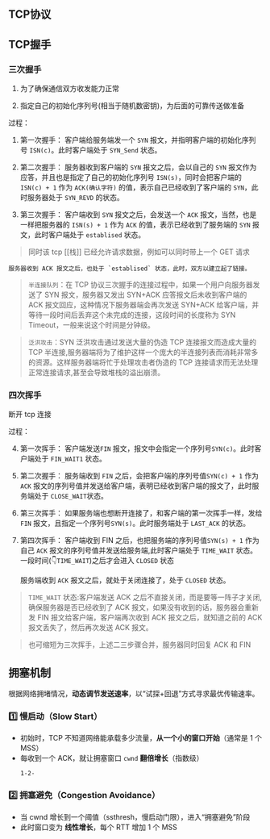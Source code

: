 ## TCP协议
## TCP握手
### 三次握手
1. 为了确保通信双方收发能力正常

2. 指定自己的初始化序列号(相当于随机数密钥)，为后面的可靠传送做准备

过程：

1. 第一次握手：
	客户端给服务端发一个 `SYN` 报文，并指明客户端的初始化序列号 `ISN(c)`。此时客户端处于 `SYN_Send` 状态。

2. 第二次握手：
	服务器收到客户端的 `SYN` 报文之后，会以自己的 `SYN` 报文作为应答，并且也是指定了自己的初始化序列号 `ISN(s)`，同时会把客户端的 `ISN(c) + 1` 作为 `ACK(确认字符)` 的值，表示自己已经收到了客户端的 `SYN`，此时服务器处于 `SYN_REVD` 的状态。

3. 第三次握手：
	客户端收到 `SYN` 报文之后，会发送一个 `ACK` 报文，当然，也是一样把服务器的 `ISN(s) + 1` 作为 `ACK` 的值，表示已经收到了服务端的 `SYN` 报文，此时客户端处于 `establised` 状态。

> 同时该 tcp [[栈]] 已经允许请求数据，例如可以同时带上一个 GET 请求

	服务器收到 ACK 报文之后，也处于 `establised` 状态，此时，双方以建立起了链接。

> `半连接队列`：在 TCP 协议三次握手的连接过程中，如果一个用户向服务器发送了 SYN 报文，服务器又发出 SYN+ACK 应答报文后未收到客户端的 ACK 报文回应，这种情况下服务器端会再次发送 SYN+ACK 给客户端，并等待一段时间后丢弃这个未完成的连接，这段时间的长度称为 SYN Timeout，一般来说这个时间是分钟级。

> `泛洪攻击`：SYN 泛洪攻击通过发送大量的伪造 TCP 连接报文而造成大量的 TCP 半连接,服务器端将为了维护这样一个庞大的半连接列表而消耗非常多的资源。这样服务器端将忙于处理攻击者伪造的 TCP 连接请求而无法处理正常连接请求,甚至会导致堆栈的溢出崩溃。

### 四次挥手
断开 tcp 连接

过程：

4. 第一次挥手：
	客户端发送`FIN` 报文，报文中会指定一个序列号`SYN(c)`。此时客户端处于 `FIN_WAIT1` 状态。

5. 第二次握手：
	服务端收到 `FIN` 之后，会把客户端的序列号值`SYN(c) + 1` 作为 `ACK` 报文的序列号值并发送给客户端，表明已经收到客户端的报文了，此时服务端处于 `CLOSE_WAIT`状态。

6. 第三次挥手：
	如果服务端也想断开连接了，和客户端的第一次挥手一样，发给 `FIN` 报文，且指定一个序列号`SYN(s)`。此时服务端处于 `LAST_ACK` 的状态。

7. 第四次挥手：
	客户端收到 FIN 之后，也把服务端的序列号值`SYN(s) + 1` 作为自己 `ACK` 报文的序列号值并发送给服务端,此时客户端处于 `TIME_WAIT` 状态。一段时间(👇`TIME_WAIT`)之后才会进入 `CLOSED` 状态

	服务端收到 `ACK` 报文之后，就处于关闭连接了，处于 `CLOSED` 状态。


> `TIME_WAIT` 状态:客户端发送 ACK 之后不直接关闭，而是要等一阵子才关闭,确保服务器是否已经收到了 ACK 报文，如果没有收到的话，服务器会重新发 FIN 报文给客户端，客户端再次收到 ACK 报文之后，就知道之前的 ACK 报文丢失了，然后再次发送 ACK 报文。

> 也可缩短为三次挥手，上述二三步骤合并，服务器同时回复 ACK 和 FIN

## 拥塞机制
根据网络拥堵情况，**动态调节发送速率**，以“试探+回退”方式寻求最优传输速率。
### **1️⃣ 慢启动（Slow Start）**
- 初始时，TCP 不知道网络能承载多少流量，**从一个小的窗口开始**（通常是 1 个 MSS）
- 每收到一个 ACK，就让拥塞窗口 `cwnd` **翻倍增长**（指数级）
	```
	1-2-
	```
### **2️⃣ 拥塞避免（Congestion Avoidance）**
- 当 cwnd 增长到一个阈值（ssthresh，慢启动门限），进入“拥塞避免”阶段
- 此时窗口变为 **线性增长**，每个 RTT 增加 1 个 MSS

